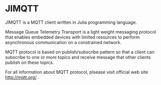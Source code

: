 # JlMQTT

JlMQTT is a MQTT client written in Julia programming language.

Message Queue Telemetry Transport is a light weight messaging protocol that enables embedded devices with limited resources to perform asynchronous communication on a constrained network.

MQTT protocol is based on publish/subscribe pattern so that a client can subscribe to one or more topics and receive message that other clients publish on these topics.

For all information about MQTT protocol, plsease visit official web site http://mqtt.org/ .
